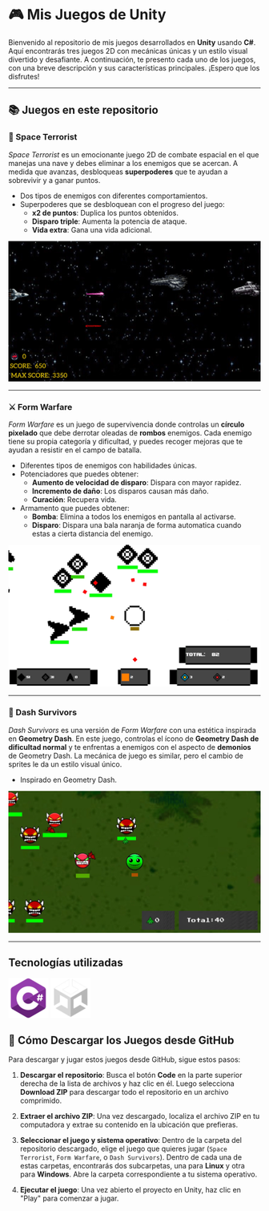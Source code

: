 # 🎮 Mis Juegos de Unity

Bienvenido al repositorio de mis juegos desarrollados en **Unity** usando **C#**. Aquí encontrarás tres juegos 2D con mecánicas únicas y un estilo visual divertido y desafiante. A continuación, te presento cada uno de los juegos, con una breve descripción y sus características principales. ¡Espero que los disfrutes!

---

## 📚 Juegos en este repositorio

### 🚀 Space Terrorist

*Space Terrorist* es un emocionante juego 2D de combate espacial en el que manejas una nave y debes eliminar a los enemigos que se acercan. A medida que avanzas, desbloqueas **superpoderes** que te ayudan a sobrevivir y a ganar puntos.

- Dos tipos de enemigos con diferentes comportamientos.
- Superpoderes que se desbloquean con el progreso del juego:
  - **x2 de puntos**: Duplica los puntos obtenidos.
  - **Disparo triple**: Aumenta la potencia de ataque.
  - **Vida extra**: Gana una vida adicional.

![Captura de pantalla del menú desplegable Code mostrando la opción Download ZIP](img/spaceterrorist.png)

---

### ⚔️ Form Warfare

*Form Warfare* es un juego de supervivencia donde controlas un **círculo pixelado** que debe derrotar oleadas de **rombos** enemigos. Cada enemigo tiene su propia categoría y dificultad, y puedes recoger mejoras que te ayudan a resistir en el campo de batalla.

- Diferentes tipos de enemigos con habilidades únicas.
- Potenciadores que puedes obtener:
  - **Aumento de velocidad de disparo**: Dispara con mayor rapidez.
  - **Incremento de daño**: Los disparos causan más daño.
  - **Curación**: Recupera vida.
- Armamento que puedes obtener:
  - **Bomba**: Elimina a todos los enemigos en pantalla al activarse.
  - **Disparo**: Dispara una bala naranja de forma automatica cuando estas a cierta distancia del enemigo.

![Captura de pantalla del menú desplegable Code mostrando la opción Download ZIP](img/formwarfare.png)

---

### 🎩 Dash Survivors

*Dash Survivors* es una versión de *Form Warfare* con una estética inspirada en **Geometry Dash**. En este juego, controlas el ícono de **Geometry Dash de dificultad normal** y te enfrentas a enemigos con el aspecto de **demonios** de Geometry Dash. La mecánica de juego es similar, pero el cambio de sprites le da un estilo visual único.

- Inspirado en Geometry Dash.

![Captura de pantalla del menú desplegable Code mostrando la opción Download ZIP](img/dashsurvivor.png)

---

## Tecnologías utilizadas

![C# logo](https://raw.githubusercontent.com/Eriquito00/Eriquito00/main/img/c-sharp.png)
![Unity logo](https://raw.githubusercontent.com/Eriquito00/Eriquito00/main/img/unity.png)

## 💾 Cómo Descargar los Juegos desde GitHub

Para descargar y jugar estos juegos desde GitHub, sigue estos pasos:

1. **Descargar el repositorio**: Busca el botón **Code** en la parte superior derecha de la lista de archivos y haz clic en él. Luego selecciona **Download ZIP** para descargar todo el repositorio en un archivo comprimido.

2. **Extraer el archivo ZIP**: Una vez descargado, localiza el archivo ZIP en tu computadora y extrae su contenido en la ubicación que prefieras.

3. **Seleccionar el juego y sistema operativo**: Dentro de la carpeta del repositorio descargado, elige el juego que quieres jugar (`Space Terrorist`, `Form Warfare`, o `Dash Survivors`). Dentro de cada una de estas carpetas, encontrarás dos subcarpetas, una para **Linux** y otra para **Windows**. Abre la carpeta correspondiente a tu sistema operativo.

4. **Ejecutar el juego**: Una vez abierto el proyecto en Unity, haz clic en "Play" para comenzar a jugar.
